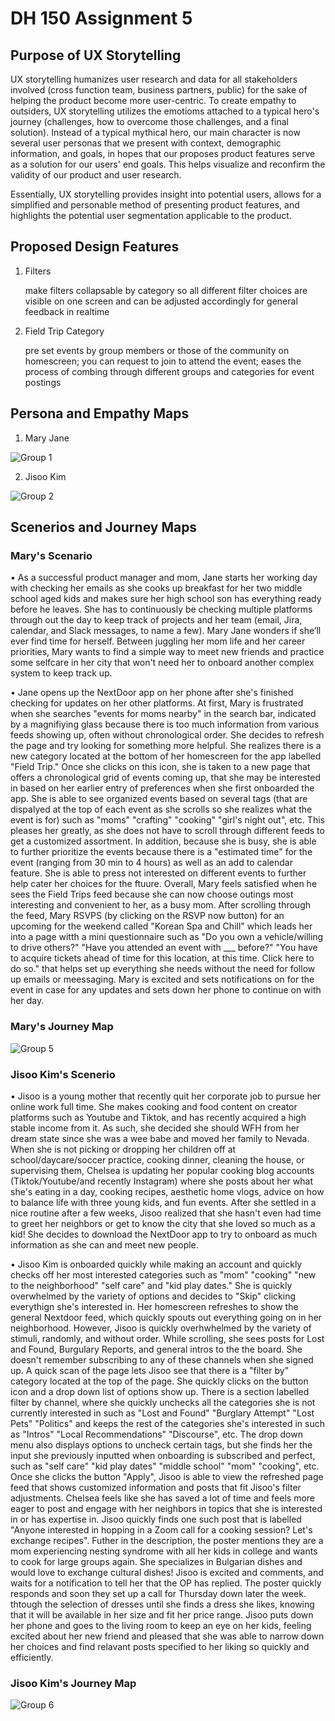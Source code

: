 # DH 150 Assignment 5

## Purpose of UX Storytelling
UX storytelling humanizes user research and data for all stakeholders involved (cross function team, business partners, public) for the sake of helping the product become more user-centric. To create empathy to outsiders, UX storytelling utilizes the emotioms attached to a typical hero's journey (challenges, how to overcome those challenges, and a final solution). Instead of a typical mythical hero, our main character is now several user personas that we present with context, demographic information, and goals, in hopes that our proposes product features serve as a solution for our users' end goals. This helps visualize and reconfirm the validity of our product and user research.

Essentially, UX storytelling provides insight into potential users, allows for a simplified and personable method of presenting product features, and highlights the potential user segmentation applicable to the product.

## Proposed Design Features

1. Filters 
      <p> make filters collapsable by category so all different filter choices are visible on one screen and can be adjusted accordingly for general feedback in realtime </p>

2. Field Trip Category 
      <p> pre set events by group members or those of the community on homescreen; you can request to join to attend the event; eases the process of combing through different groups and categories for event postings </p>


## Persona and Empathy Maps

1. Mary Jane

![Group 1](https://user-images.githubusercontent.com/49845457/98616376-89b79e00-22b1-11eb-87a8-b4b3911fc36b.png)

2. Jisoo Kim 

![Group 2](https://user-images.githubusercontent.com/49845457/98616392-93d99c80-22b1-11eb-90a1-57a37f2a1092.png)

## Scenerios and Journey Maps

### Mary's Scenario
• As a successful product manager and mom, Jane starts her working day with checking her emails as she cooks up breakfast for her two middle school aged kids and makes sure her high school son has everything ready before he leaves. She has to continuously be checking multiple platforms through out the day to keep track of projects and her team (email, Jira, calendar, and Slack messages, to name a few). Mary Jane wonders if she’ll ever find time for herself. Between juggling her mom life and her career priorities, Mary wants to find a simple way to meet new friends and practice some selfcare in her city that won't need her to onboard another complex system to keep track up.

• Jane opens up the NextDoor app on her phone after she's finished checking for updates on her other platforms. At first, Mary is frustrated when she searches "events for moms nearby" in the search bar, indicated by a magnifiying glass because there is too much information from various feeds showing up, often without chronological order. She decides to refresh the page and try looking for something more helpful. She realizes there is a new category located at the bottom of her homescreen for the app labelled "Field Trip." Once she clicks on this icon, she is taken to a new page that offers a chronological grid of events coming up, that she may be interested in based on her earlier entry of preferences when she first onboarded the app. She is able to see organized events based on several tags (that are dispalyed at the top of each event as she scrolls so she realizes what the event is for) such as "moms" "crafting" "cooking" "girl's night out", etc. This pleases her greatly, as she does not have to scroll through different feeds to get a customized assortment. In addition, because she is busy, she is able to further prioritize the events because there is a "estimated time" for the event (ranging from 30 min to 4 hours) as well as an add to calendar feature. She is able to press not interested on different events to further help cater her choices for the ftuure. Overall, Mary feels satisfied when he sees the Field Trips feed because she can now choose outings most interesting and convenient to her, as a busy mom. After scrolling through the feed, Mary RSVPS (by clicking on the RSVP now button) for an upcoming for the weekend called "Korean Spa and Chill" which leads her into a page witth a mini questionnaire such as "Do you own a vehicle/willing to drive others?" "Have you attended an event with ___ before?" "You have to acquire tickets ahead of time for this location, at this time. Click here to do so." that helps set up everything she needs without the need for follow up emails or meessaging. Mary is excited and sets notifications on for the event in case for any updates and sets down her phone to continue on with her day. 

### Mary's Journey Map 

![Group 5](https://user-images.githubusercontent.com/49845457/98712742-879a2180-233b-11eb-86be-9987206945d9.png)

### Jisoo Kim's Scenerio
• Jisoo is a young mother that recently quit her corporate job to pursue her online work full time. She makes cooking and food content on creator platforms such as Youtube and Tiktok, and has recently acquired a high stable income from it. As such, she decided she should WFH from her dream state since she was a wee babe and moved her family to Nevada. When she is not picking or dropping her children off at school/daycare/soccer practice, cooking dinner, cleaning the house, or supervising them, Chelsea is updating her popular cooking blog accounts (Tiktok/Youtube/and recently Instagram) where she posts about her what she's eating in a day, cooking recipes, aesthetic home vlogs, advice on how to balance life with three young kids, and fun events. After she settled in a nice routine after a few weeks, Jisoo realized that she hasn't even had time to greet her neighbors or get to know the city that she loved so much as a kid! She decides to download the NextDoor app to try to onboard as much information as she can and meet new people. 

• Jisoo Kim is onboarded quickly while making an account and quickly checks off her most interested categories such as "mom" "cooking" "new to the neighborhood" "self care" and "kid play dates." She is quickly overwhelmed by the variety of options and decides to "Skip" clicking everythign she's interested in. Her homescreen refreshes to show the general Nextdoor feed, which quickly spouts out everything going on in her neighborhood. However, Jisoo is quickly overhwhelmed by the variety of stimuli, randomly, and without order. While scrolling, she sees posts for Lost and Found, Burgulary Reports, and general intros to the the board. She doesn't remember subscribing to any of these channels when she signed up. A quick scan of the page lets Jisoo see that there is a "filter by" category located at the top of the page. She quickly clicks on the button icon and a drop down list of options show up. There is a section labelled filter by channel, where she quickly unchecks all the categories she is not currently interested in such as "Lost and Found" "Burglary Attempt" "Lost Pets" "Politics" and keeps the rest of the categories she's interested in such as "Intros" "Local Recommendations" "Discourse", etc. The drop down menu also displays options to uncheck certain tags, but she finds her the input she previously inputted when onboarding is subscribed and perfect, such as "self care" "kid play dates" "middle school" "mom" "cooking", etc. Once she clicks the button "Apply",  Jisoo is able to view the refreshed page feed that shows customized information and posts that fit Jisoo's filter adjustments. Chelsea feels like she has saved a lot of time and feels more eager to post and engage with her neighbors in topics that she is interested in or has expertise in. Jisoo quickly finds one such post that is labelled "Anyone interested in hopping in a Zoom call for a cooking session? Let's exchange recipes". Futher in the description, the poster mentions they are a mom experiencing nesting syndrome with all her kids in college and wants to cook for large groups again. She specializes in Bulgarian dishes and would love to exchange cultural dishes! Jisoo is excited and comments, and waits for a notification to tell her that the OP has replied. The poster quickly responds and soon they set up a call for Thursday down later the week.  thtough the selection of dresses until she finds a dress she likes, knowing that it will be available in her size and fit her price range. Jisoo puts down her phone and goes to the living room to keep an eye on her kids, feeling excited about her new friend and pleased that she was able to narrow down her choices and find relavant posts specified to her liking so quickly and efficiently.

### Jisoo Kim's Journey Map 
![Group 6](https://user-images.githubusercontent.com/49845457/98712766-8f59c600-233b-11eb-8be8-b135e32b16c5.png)

